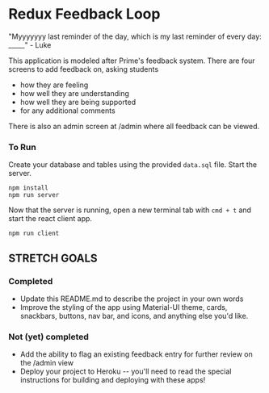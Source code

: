 # Redux Feedback Loop

"Myyyyyyy last reminder of the day, which is my last reminder of every day: _____" - Luke

This application is modeled after Prime's feedback system. There are four screens to add feedback on, asking students 
- how they are feeling
- how well they are understanding
- how well they are being supported
- for any additional comments

There is also an admin screen at /admin where all feedback can be viewed. 

### To Run

Create your database and tables using the provided `data.sql` file. Start the server.

```
npm install
npm run server
```

Now that the server is running, open a new terminal tab with `cmd + t` and start the react client app.

```
npm run client
```

## STRETCH GOALS

### Completed
- Update this README.md to describe the project in your own words
- Improve the styling of the app using Material-UI theme, cards, snackbars, buttons, nav bar, and icons, and anything else you'd like.

### Not (yet) completed
- Add the ability to flag an existing feedback entry for further review on the /admin view
- Deploy your project to Heroku -- you'll need to read the special instructions for building and deploying with these apps! 
